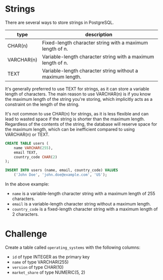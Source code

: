 # Strings

There are several ways to store strings in PostgreSQL.

| type        | description                                                                 |
|-------------|-------------------------------------------------------------------------|
| CHAR(n)     | Fixed-length character string with a maximum length of n.                 |
| VARCHAR(n)  | Variable-length character string with a maximum length of n.               |
| TEXT        | Variable-length character string without a maximum length.                |

It's generally preferred to use TEXT for strings, as it can store a variable length of characters. The main reason to use VARCHAR(n) is if you know the maximum length of the string you're storing, which implicitly acts as a constraint on the length of the string.

It's not common to use CHAR(n) for strings, as it is less flexible and can lead to wasted space if the string is shorter than the maximum length. Regardless of the contents of the string, the database will reserve space for the maximum length, which can be inefficient compared to using VARCHAR(n) or TEXT.

```sql
CREATE TABLE users (
    name VARCHAR(255),
    email TEXT,
    country_code CHAR(2)
);

INSERT INTO users (name, email, country_code) VALUES
    ('John Doe', 'john.doe@example.com', 'US');
```

In the above example:

- `name` is a variable-length character string with a maximum length of 255 characters.
- `email` is a variable-length character string without a maximum length.
- `country_code` is a fixed-length character string with a maximum length of 2 characters.

# Challenge

Create a table called `operating_systems` with the following columns:

- `id` of type INTEGER as the primary key
- `name` of type VARCHAR(255)
- `version` of type CHAR(10)
- `market_share` of type NUMERIC(5, 2)
